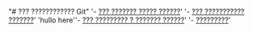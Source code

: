 "# ??? ???????????? Git" 
'- [??? ??????? ????? ??????](./commmit_help.md)' 
'- [??? ??????????? ???????](./log_help.md)' 
'hullo here''- [??? ????????? ? ??????? ??????](./reset_help.md)' 
'- [?????????](./branch_help.md)' 
